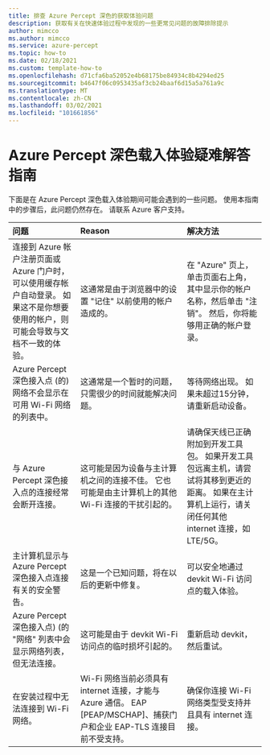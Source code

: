 ```yaml
---
title: 排查 Azure Percept 深色的获取体验问题
description: 获取有关在快速体验过程中发现的一些更常见问题的故障排除提示
author: mimcco
ms.author: mimcco
ms.service: azure-percept
ms.topic: how-to
ms.date: 02/18/2021
ms.custom: template-how-to
ms.openlocfilehash: d71cfa6ba52052e4b68175be84934c8b4294ed25
ms.sourcegitcommit: b4647f06c0953435af3cb24baaf6d15a5a761a9c
ms.translationtype: MT
ms.contentlocale: zh-CN
ms.lasthandoff: 03/02/2021
ms.locfileid: "101661856"
---
```

# <a name="azure-percept-dk-onboarding-experience-troubleshooting-guide"></a>Azure Percept 深色载入体验疑难解答指南

下面是在 Azure Percept 深色载入体验期间可能会遇到的一些问题。 使用本指南中的步骤后，此问题仍然存在。 请联系 Azure 客户支持。

|问题|Reason|解决方法|
|:-----|:------|:----------|
|连接到 Azure 帐户注册页面或 Azure 门户时，可以使用缓存帐户自动登录。 如果这不是你想要使用的帐户，则可能会导致与文档不一致的体验。|这通常是由于浏览器中的设置 "记住" 以前使用的帐户造成的。|在 "Azure" 页上，单击页面右上角，其中显示你的帐户名称，然后单击 "注销"。 然后，你将能够用正确的帐户登录。|
|Azure Percept 深色接入点 (的) 网络不会显示在可用 Wi-Fi 网络的列表中。|这通常是一个暂时的问题，只需很少的时间就能解决问题。|等待网络出现。 如果未超过15分钟，请重新启动设备。|
|与 Azure Percept 深色接入点的连接经常会断开连接。|这可能是因为设备与主计算机之间的连接不佳。 它也可能是由主计算机上的其他 Wi-Fi 连接的干扰引起的。|请确保天线已正确附加到开发工具包。 如果开发工具包远离主机，请尝试将其移到更近的距离。 如果在主计算机上运行，请关闭任何其他 internet 连接，如 LTE/5G。|
|主计算机显示与 Azure Percept 深色接入点连接有关的安全警告。|这是一个已知问题，将在以后的更新中修复。|可以安全地通过 devkit Wi-Fi 访问点的载入体验。|
|Azure Percept 深色接入点)  (的 "网络" 列表中会显示网络列表，但无法连接。|这可能是由于 devkit Wi-Fi 访问点的临时损坏引起的。|重新启动 devkit，然后重试。|
|在安装过程中无法连接到 Wi-Fi 网络。|Wi-Fi 网络当前必须具有 internet 连接，才能与 Azure 通信。 EAP [PEAP/MSCHAP]、捕获门户和企业 EAP-TLS 连接目前不受支持。|确保你连接 Wi-Fi 网络类型受支持并且具有 internet 连接。|